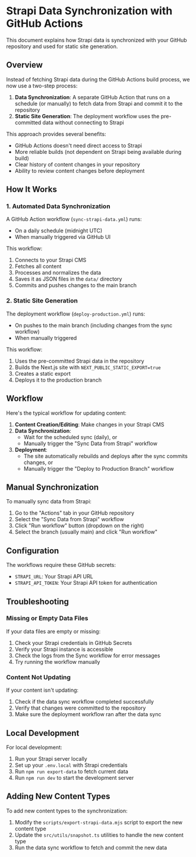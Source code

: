 # Strapi Data Synchronization with GitHub Actions

This document explains how Strapi data is synchronized with your GitHub repository and used for static site generation.

## Overview

Instead of fetching Strapi data during the GitHub Actions build process, we now use a two-step process:

1. **Data Synchronization**: A separate GitHub Action that runs on a schedule (or manually) to fetch data from Strapi and commit it to the repository
2. **Static Site Generation**: The deployment workflow uses the pre-committed data without connecting to Strapi

This approach provides several benefits:
- GitHub Actions doesn't need direct access to Strapi
- More reliable builds (not dependent on Strapi being available during build)
- Clear history of content changes in your repository
- Ability to review content changes before deployment

## How It Works

### 1. Automated Data Synchronization

A GitHub Action workflow (`sync-strapi-data.yml`) runs:
- On a daily schedule (midnight UTC)
- When manually triggered via GitHub UI

This workflow:
1. Connects to your Strapi CMS
2. Fetches all content
3. Processes and normalizes the data
4. Saves it as JSON files in the `data/` directory
5. Commits and pushes changes to the main branch

### 2. Static Site Generation

The deployment workflow (`deploy-production.yml`) runs:
- On pushes to the main branch (including changes from the sync workflow)
- When manually triggered

This workflow:
1. Uses the pre-committed Strapi data in the repository
2. Builds the Next.js site with `NEXT_PUBLIC_STATIC_EXPORT=true`
3. Creates a static export
4. Deploys it to the production branch

## Workflow

Here's the typical workflow for updating content:

1. **Content Creation/Editing**: Make changes in your Strapi CMS
2. **Data Synchronization**: 
   - Wait for the scheduled sync (daily), or
   - Manually trigger the "Sync Data from Strapi" workflow
3. **Deployment**: 
   - The site automatically rebuilds and deploys after the sync commits changes, or
   - Manually trigger the "Deploy to Production Branch" workflow

## Manual Synchronization

To manually sync data from Strapi:

1. Go to the "Actions" tab in your GitHub repository
2. Select the "Sync Data from Strapi" workflow
3. Click "Run workflow" button (dropdown on the right)
4. Select the branch (usually main) and click "Run workflow"

## Configuration

The workflows require these GitHub secrets:
- `STRAPI_URL`: Your Strapi API URL
- `STRAPI_API_TOKEN`: Your Strapi API token for authentication

## Troubleshooting

### Missing or Empty Data Files

If your data files are empty or missing:

1. Check your Strapi credentials in GitHub Secrets
2. Verify your Strapi instance is accessible
3. Check the logs from the Sync workflow for error messages
4. Try running the workflow manually

### Content Not Updating

If your content isn't updating:

1. Check if the data sync workflow completed successfully
2. Verify that changes were committed to the repository
3. Make sure the deployment workflow ran after the data sync

## Local Development

For local development:

1. Run your Strapi server locally
2. Set up your `.env.local` with Strapi credentials
3. Run `npm run export-data` to fetch current data
4. Run `npm run dev` to start the development server

## Adding New Content Types

To add new content types to the synchronization:

1. Modify the `scripts/export-strapi-data.mjs` script to export the new content type
2. Update the `src/utils/snapshot.ts` utilities to handle the new content type
3. Run the data sync workflow to fetch and commit the new data 
